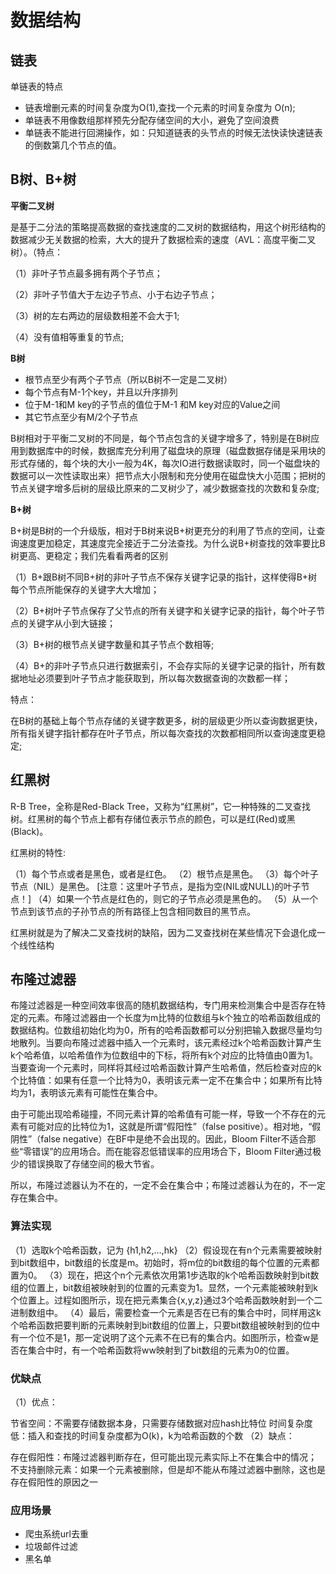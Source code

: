 # 数据结构

## 链表

单链表的特点

- 链表增删元素的时间复杂度为O(1),查找一个元素的时间复杂度为 O(n);
- 单链表不用像数组那样预先分配存储空间的大小，避免了空间浪费
- 单链表不能进行回溯操作，如：只知道链表的头节点的时候无法快读快速链表的倒数第几个节点的值。

## B树、B+树

**平衡二叉树**

是基于二分法的策略提高数据的查找速度的二叉树的数据结构，用这个树形结构的数据减少无关数据的检索，大大的提升了数据检索的速度（AVL：高度平衡二叉树）。（特点：

（1）非叶子节点最多拥有两个子节点；

（2）非叶子节值大于左边子节点、小于右边子节点；

（3）树的左右两边的层级数相差不会大于1;

（4）没有值相等重复的节点;

**B树**

- 根节点至少有两个子节点（所以B树不一定是二叉树）
- 每个节点有M-1个key，并且以升序排列
- 位于M-1和M key的子节点的值位于M-1 和M key对应的Value之间
- 其它节点至少有M/2个子节点

B树相对于平衡二叉树的不同是，每个节点包含的关键字增多了，特别是在B树应用到数据库中的时候，数据库充分利用了磁盘块的原理（磁盘数据存储是采用块的形式存储的，每个块的大小一般为4K，每次IO进行数据读取时，同一个磁盘块的数据可以一次性读取出来）把节点大小限制和充分使用在磁盘快大小范围；把树的节点关键字增多后树的层级比原来的二叉树少了，减少数据查找的次数和复杂度;

**B+树**

B+树是B树的一个升级版，相对于B树来说B+树更充分的利用了节点的空间，让查询速度更加稳定，其速度完全接近于二分法查找。为什么说B+树查找的效率要比B树更高、更稳定；我们先看看两者的区别

（1）B+跟B树不同B+树的非叶子节点不保存关键字记录的指针，这样使得B+树每个节点所能保存的关键字大大增加；

（2）B+树叶子节点保存了父节点的所有关键字和关键字记录的指针，每个叶子节点的关键字从小到大链接；

（3）B+树的根节点关键字数量和其子节点个数相等;

（4）B+的非叶子节点只进行数据索引，不会存实际的关键字记录的指针，所有数据地址必须要到叶子节点才能获取到，所以每次数据查询的次数都一样；

特点：

在B树的基础上每个节点存储的关键字数更多，树的层级更少所以查询数据更快，所有指关键字指针都存在叶子节点，所以每次查找的次数都相同所以查询速度更稳定;

## 红黑树

R-B Tree，全称是Red-Black Tree，又称为“红黑树”，它一种特殊的二叉查找树。红黑树的每个节点上都有存储位表示节点的颜色，可以是红(Red)或黑(Black)。

红黑树的特性:

（1）每个节点或者是黑色，或者是红色。
（2）根节点是黑色。
（3）每个叶子节点（NIL）是黑色。 [注意：这里叶子节点，是指为空(NIL或NULL)的叶子节点！]
（4）如果一个节点是红色的，则它的子节点必须是黑色的。
（5）从一个节点到该节点的子孙节点的所有路径上包含相同数目的黑节点。

红黑树就是为了解决二叉查找树的缺陷，因为二叉查找树在某些情况下会退化成一个线性结构

## 布隆过滤器

布隆过滤器是一种空间效率很高的随机数据结构，专门用来检测集合中是否存在特定的元素。布隆过滤器由一个长度为m比特的位数组与k个独立的哈希函数组成的数据结构。位数组初始化均为0，所有的哈希函数都可以分别把输入数据尽量均匀地散列。当要向布隆过滤器中插入一个元素时，该元素经过k个哈希函数计算产生k个哈希值，以哈希值作为位数组中的下标，将所有k个对应的比特值由0置为1。当要查询一个元素时，同样将其经过哈希函数计算产生哈希值，然后检查对应的k个比特值：如果有任意一个比特为0，表明该元素一定不在集合中；如果所有比特均为1，表明该元素有可能性在集合中。

由于可能出现哈希碰撞，不同元素计算的哈希值有可能一样，导致一个不存在的元素有可能对应的比特位为1，这就是所谓“假阳性”（false positive）。相对地，“假阴性”（false negative）在BF中是绝不会出现的。因此，Bloom Filter不适合那些“零错误”的应用场合。而在能容忍低错误率的应用场合下，Bloom Filter通过极少的错误换取了存储空间的极大节省。

所以，布隆过滤器认为不在的，一定不会在集合中；布隆过滤器认为在的，不一定存在集合中。

### 算法实现

（1）选取k个哈希函数，记为 {h1,h2,…,hk}
（2）假设现在有n个元素需要被映射到bit数组中，bit数组的长度是m。初始时，将m位的bit数组的每个位置的元素都置为0。
（3）现在，把这个n个元素依次用第1步选取的k个哈希函数映射到bit数组的位置上，bit数组被映射到的位置的元素变为1。显然，一个元素能被映射到k个位置上。过程如图所示，现在把元素集合{x,y,z}通过3个哈希函数映射到一个二进制数组中。
（4）最后，需要检查一个元素是否在已有的集合中时，同样用这k个哈希函数把要判断的元素映射到bit数组的位置上，只要bit数组被映射到的位中有一个位不是1，那一定说明了这个元素不在已有的集合内。如图所示，检查w是否在集合中时，有一个哈希函数将ww映射到了bit数组的元素为0的位置。

### 优缺点

（1）优点：

节省空间：不需要存储数据本身，只需要存储数据对应hash比特位
时间复杂度低：插入和查找的时间复杂度都为O(k)，k为哈希函数的个数
（2）缺点：

存在假阳性：布隆过滤器判断存在，但可能出现元素实际上不在集合中的情况；
不支持删除元素：如果一个元素被删除，但是却不能从布隆过滤器中删除，这也是存在假阳性的原因之一

### 应用场景

- 爬虫系统url去重
- 垃圾邮件过滤
- 黑名单